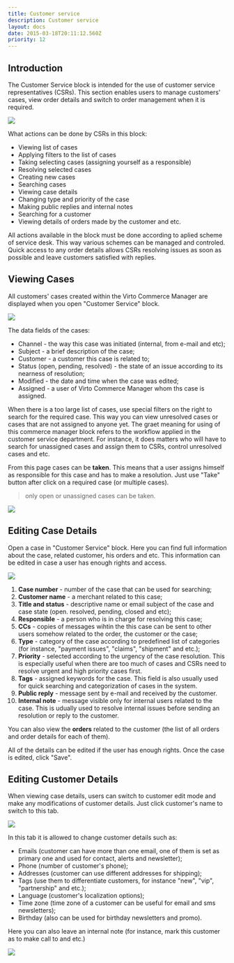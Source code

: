 ```yaml
---
title: Customer service
description: Customer service
layout: docs
date: 2015-03-18T20:11:12.560Z
priority: 12
---
```

## Introduction

The Customer Service block is intended for the use of customer service representatives (CSRs). This section enables users to manage customers' cases, view order details and switch to order management when it is required.

<img src="../../../assets/images/docs/001-customer-service-block.PNG" />

What actions can be done by CSRs in this block:

* Viewing list of cases
* Applying filters to the list of cases
* Taking selecting cases (assigning yourself as a responsible)
* Resolving selected cases
* Creating new cases
* Searching cases
* Viewing case details
* Changing type and priority of the case
* Making public replies and internal notes
* Searching for a customer
* Viewing details of orders made by the customer and etc.

All actions available in the block must be done according to aplied scheme of service desk. This way various schemes can be managed and controled. Quick access to any order details allows CSRs resolving issues as soon as possible and leave customers satisfied with replies.

## Viewing Cases

All customers' cases created within the Virto Commerce Manager are displayed when you open "Customer Service" block.

<img src="../../../assets/images/docs/002-viewing-cases.PNG" />

The data fields of the cases:

* Channel - the way this case was initiated (internal, from e-mail and etc);
* Subject - a brief description of the case;
* Customer - a customer this case is related to;
* Status (open, pending, resolved) - the state of an issue according to its nearness of resolution;
* Modified - the date and time when the case was edited;
* Assigned - a user of Virto Commerce Manager whom ths case is assigned.

When there is a too large list of cases, use special filters on the right to search for the required case. This way you can view unresolved cases or cases that are not assigned to anyone yet. The graet meaning for using of this commerce manager block refers to the workflow applied in the customer service department. For instance, it does matters who will have to search for unassigned cases and assign them to CSRs, control unresolved cases and etc.

From this page cases can be **taken**. This means that a user assigns himself as responsible for this case and has to make a resolution. Just use "Take" button after click on a required case (or multiple cases).

> only open or unassigned cases can be taken.

<img src="../../../assets/images/docs/003-take-case.PNG" />

## Editing Case Details

Open a case in "Customer Service" block. Here you can find full information about the case, related customer, his orders and etc. This information can be edited in case a user has enough rights and access.

<img src="../../../assets/images/docs/004-case-details.PNG" />

1. **Case number** - number of the case that can be used for searching;
2. **Customer name** - a merchant related to this case;
3. **Title and status** - descriptive name or email subject of the case and case state (open. resolved, pending, closed and etc);
4. **Responsible** - a person who is in charge for resolving this case;
5. **CCs** - copies of messages wihtin the this case can be sent to other users somehow related to the order, the customer or the case;
6. **Type** - category of the case according to predefined list of categories (for instance, "payment issues", "claims", "shipment" and etc.);
7. **Priority** - selected according to the urgency of the case resolution. This is especially useful when there are too much of cases and CSRs need to resolve urgent and high priority cases first.
8. **Tags** - assigned keywords for the case. This field is also usually used for quick searching and categorization of cases in the system.
9. **Public reply** - message sent by e-mail and received by the customer.
10. **Internal note** - message visible only for internal users related to the case. This is udually used to resolve internal issues before sending an resolution or reply to the customer.

You can also view the **orders** related to the customer (the list of all orders and order details for each of them).

All of the details can be edited if the user has enough rights. Once the case is edited, click "Save".

## Editing Customer Details

When viewing case details, users can switch to customer edit mode and make any modifications of customer details. Just click customer's name to switch to this tab.

<img src="../../../assets/images/docs/005-customer-details.PNG" />

In this tab it is allowed to change customer details such as:

* Emails (customer can have more than one email, one of them is set as primary one and used for contact, alerts and newsletter);
* Phone (number of customer's phone);
* Addresses (customer can use different addresses for shipping);
* Tags (use them to differentiate customers, for instance "new", "vip", "partnership" and etc.);
* Language (customer's localization options);
* Time zone (time zone of a customer can be useful for email and sms newsletters);
* Birthday (also can be used for birthday newsletters and promo).

Here you can also leave an internal note (for instance, mark this customer as to make call to and etc.)

<img src="../../../assets/images/docs/006-customer-details.PNG" />